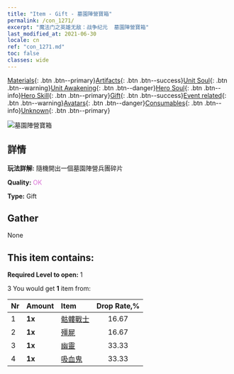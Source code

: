 ```yaml
---
title: "Item - Gift - 墓園陣營寶箱"
permalink: /con_1271/
excerpt: "魔法门之英雄无敌：战争纪元  墓園陣營寶箱"
last_modified_at: 2021-06-30
locale: cn
ref: "con_1271.md"
toc: false
classes: wide
---
```

 [Materials](/ItemsCN/){: .btn .btn--primary}[Artifacts](/ItemsCN/Artifacts/){: .btn .btn--success}[Unit Soul](/ItemsCN/UnitSoul/){: .btn .btn--warning}[Unit Awakening](/ItemsCN/UnitAwakening/){: .btn .btn--danger}[Hero Soul](/ItemsCN/HeroSoul/){: .btn .btn--info}[Hero Skill](/ItemsCN/HeroSkill/){: .btn .btn--primary}[Gift](/ItemsCN/Gift/){: .btn .btn--success}[Event related](/ItemsCN/Events/){: .btn .btn--warning}[Avatars](/ItemsCN/Avatars/){: .btn .btn--danger}[Consumables](/ItemsCN/Consumables/){: .btn .btn--info}[Unknown](/ItemsCN/Unknown/){: .btn .btn--primary}

 ![墓園陣營寶箱](/images/t/i_904003.png)

## 詳情
 **玩法詳解:** 隨機開出一個墓園陣營兵團碎片

 **Quality:** <span style="color: #DA70D6">OK</span>

 **Type:** Gift

## Gather

  None

## This item contains:

 **Required Level to open:** 1

 3 You would get **1** item  from:

  | Nr | Amount |     Item    | Drop Rate,% |
  |:---|:-------|:------------|:---------:|
  | 1 |  **1x** | [骷髏戰士](/cn/Items/unt_208/) | 16.67 | 
  | 2 |  **1x** | [殭屍](/cn/Items/unt_209/) | 16.67 | 
  | 3 |  **1x** | [幽靈](/cn/Items/unt_210/) | 33.33 | 
  | 4 |  **1x** | [吸血鬼](/cn/Items/unt_211/) | 33.33 | 
